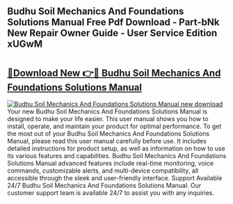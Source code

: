 ## Budhu Soil Mechanics And Foundations Solutions Manual Free Pdf Download - Part-bNk New Repair Owner Guide - User Service Edition xUGwM

# <h2><a href="http://bc65129.oget.top/?id=Budhu+Soil+Mechanics+And+Foundations+Solutions+Manual">🔗Download New 👉🔴 Budhu Soil Mechanics And Foundations Solutions Manual</a></h2>

[![Budhu Soil Mechanics And Foundations Solutions Manual new download](https://i.imgur.com/5g1atiW.png)](http://bc65129.oget.top/?id=Budhu+Soil+Mechanics+And+Foundations+Solutions+Manual)
Your new Budhu Soil Mechanics And Foundations Solutions Manual is designed to make your life easier. This user manual shows you how to install, operate, and maintain your product for optimal performance. To get the most out of your Budhu Soil Mechanics And Foundations Solutions Manual, please read this user manual carefully before use. It includes detailed instructions for product setup, as well as information on how to use its various features and capabilities. Budhu Soil Mechanics And Foundations Solutions Manual advanced features include real-time monitoring, voice commands, customizable alerts, and multi-device compatibility, all accessible through the sleek and user-friendly interface. Support Available 24/7 Budhu Soil Mechanics And Foundations Solutions Manual. Our customer support team is available 24/7 to assist you with any inquiries.
